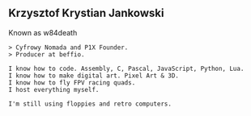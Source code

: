 ## Krzysztof Krystian Jankowski

Known as w84death

    > Cyfrowy Nomada and P1X Founder.
    > Producer at beffio.

    I know how to code. Assembly, C, Pascal, JavaScript, Python, Lua.
    I know how to make digital art. Pixel Art & 3D.
    I know how to fly FPV racing quads.
    I host everything myself.

    I'm still using floppies and retro computers.


<!--
**w84death/w84death** is a ✨ _special_ ✨ repository because its `README.md` (this file) appears on your GitHub profile.

Here are some ideas to get you started:

- 🔭 I’m currently working on ...
- 🌱 I’m currently learning ...
- 👯 I’m looking to collaborate on ...
- 🤔 I’m looking for help with ...
- 💬 Ask me about ...
- 📫 How to reach me: ...
- 😄 Pronouns: ...
- ⚡ Fun fact: ...
-->
